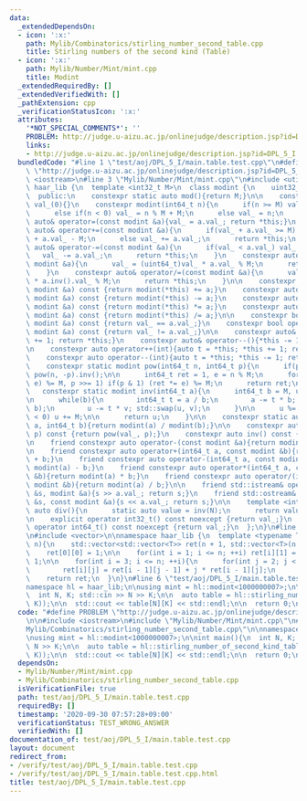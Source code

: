 ```yaml
---
data:
  _extendedDependsOn:
  - icon: ':x:'
    path: Mylib/Combinatorics/stirling_number_second_table.cpp
    title: Stirling numbers of the second kind (Table)
  - icon: ':x:'
    path: Mylib/Number/Mint/mint.cpp
    title: Modint
  _extendedRequiredBy: []
  _extendedVerifiedWith: []
  _pathExtension: cpp
  _verificationStatusIcon: ':x:'
  attributes:
    '*NOT_SPECIAL_COMMENTS*': ''
    PROBLEM: http://judge.u-aizu.ac.jp/onlinejudge/description.jsp?id=DPL_5_I
    links:
    - http://judge.u-aizu.ac.jp/onlinejudge/description.jsp?id=DPL_5_I
  bundledCode: "#line 1 \"test/aoj/DPL_5_I/main.table.test.cpp\"\n#define PROBLEM\
    \ \"http://judge.u-aizu.ac.jp/onlinejudge/description.jsp?id=DPL_5_I\"\n\n#include\
    \ <iostream>\n#line 3 \"Mylib/Number/Mint/mint.cpp\"\n#include <utility>\n\nnamespace\
    \ haar_lib {\n  template <int32_t M>\n  class modint {\n    uint32_t val_;\n\n\
    \  public:\n    constexpr static auto mod(){return M;}\n\n    constexpr modint():\
    \ val_(0){}\n    constexpr modint(int64_t n){\n      if(n >= M) val_ = n % M;\n\
    \      else if(n < 0) val_ = n % M + M;\n      else val_ = n;\n    }\n\n    constexpr\
    \ auto& operator=(const modint &a){val_ = a.val_; return *this;}\n    constexpr\
    \ auto& operator+=(const modint &a){\n      if(val_ + a.val_ >= M) val_ = (uint64_t)val_\
    \ + a.val_ - M;\n      else val_ += a.val_;\n      return *this;\n    }\n    constexpr\
    \ auto& operator-=(const modint &a){\n      if(val_ < a.val_) val_ += M;\n   \
    \   val_ -= a.val_;\n      return *this;\n    }\n    constexpr auto& operator*=(const\
    \ modint &a){\n      val_ = (uint64_t)val_ * a.val_ % M;\n      return *this;\n\
    \    }\n    constexpr auto& operator/=(const modint &a){\n      val_ = (uint64_t)val_\
    \ * a.inv().val_ % M;\n      return *this;\n    }\n\n    constexpr auto operator+(const\
    \ modint &a) const {return modint(*this) += a;}\n    constexpr auto operator-(const\
    \ modint &a) const {return modint(*this) -= a;}\n    constexpr auto operator*(const\
    \ modint &a) const {return modint(*this) *= a;}\n    constexpr auto operator/(const\
    \ modint &a) const {return modint(*this) /= a;}\n\n    constexpr bool operator==(const\
    \ modint &a) const {return val_ == a.val_;}\n    constexpr bool operator!=(const\
    \ modint &a) const {return val_ != a.val_;}\n\n    constexpr auto& operator++(){*this\
    \ += 1; return *this;}\n    constexpr auto& operator--(){*this -= 1; return *this;}\n\
    \n    constexpr auto operator++(int){auto t = *this; *this += 1; return t;}\n\
    \    constexpr auto operator--(int){auto t = *this; *this -= 1; return t;}\n\n\
    \    constexpr static modint pow(int64_t n, int64_t p){\n      if(p < 0) return\
    \ pow(n, -p).inv();\n\n      int64_t ret = 1, e = n % M;\n      for(; p; (e *=\
    \ e) %= M, p >>= 1) if(p & 1) (ret *= e) %= M;\n      return ret;\n    }\n\n \
    \   constexpr static modint inv(int64_t a){\n      int64_t b = M, u = 1, v = 0;\n\
    \n      while(b){\n        int64_t t = a / b;\n        a -= t * b; std::swap(a,\
    \ b);\n        u -= t * v; std::swap(u, v);\n      }\n\n      u %= M;\n      if(u\
    \ < 0) u += M;\n\n      return u;\n    }\n\n    constexpr static auto frac(int64_t\
    \ a, int64_t b){return modint(a) / modint(b);}\n\n    constexpr auto pow(int64_t\
    \ p) const {return pow(val_, p);}\n    constexpr auto inv() const {return inv(val_);}\n\
    \n    friend constexpr auto operator-(const modint &a){return modint(M - a.val_);}\n\
    \n    friend constexpr auto operator+(int64_t a, const modint &b){return modint(a)\
    \ + b;}\n    friend constexpr auto operator-(int64_t a, const modint &b){return\
    \ modint(a) - b;}\n    friend constexpr auto operator*(int64_t a, const modint\
    \ &b){return modint(a) * b;}\n    friend constexpr auto operator/(int64_t a, const\
    \ modint &b){return modint(a) / b;}\n\n    friend std::istream& operator>>(std::istream\
    \ &s, modint &a){s >> a.val_; return s;}\n    friend std::ostream& operator<<(std::ostream\
    \ &s, const modint &a){s << a.val_; return s;}\n\n    template <int N>\n    static\
    \ auto div(){\n      static auto value = inv(N);\n      return value;\n    }\n\
    \n    explicit operator int32_t() const noexcept {return val_;}\n    explicit\
    \ operator int64_t() const noexcept {return val_;}\n  };\n}\n#line 2 \"Mylib/Combinatorics/stirling_number_second_table.cpp\"\
    \n#include <vector>\n\nnamespace haar_lib {\n  template <typename T>\n  auto stirling_number_of_second_kind_table(int\
    \ n){\n    std::vector<std::vector<T>> ret(n + 1, std::vector<T>(n + 1));\n\n\
    \    ret[0][0] = 1;\n\n    for(int i = 1; i <= n; ++i) ret[i][1] = ret[i][i] =\
    \ 1;\n\n    for(int i = 3; i <= n; ++i){\n      for(int j = 2; j < i; ++j){\n\
    \        ret[i][j] = ret[i - 1][j - 1] + j * ret[i - 1][j];\n      }\n    }\n\n\
    \    return ret;\n  }\n}\n#line 6 \"test/aoj/DPL_5_I/main.table.test.cpp\"\n\n\
    namespace hl = haar_lib;\n\nusing mint = hl::modint<1000000007>;\n\nint main(){\n\
    \  int N, K; std::cin >> N >> K;\n\n  auto table = hl::stirling_number_of_second_kind_table<mint>(std::max(N,\
    \ K));\n\n  std::cout << table[N][K] << std::endl;\n\n  return 0;\n}\n"
  code: "#define PROBLEM \"http://judge.u-aizu.ac.jp/onlinejudge/description.jsp?id=DPL_5_I\"\
    \n\n#include <iostream>\n#include \"Mylib/Number/Mint/mint.cpp\"\n#include \"\
    Mylib/Combinatorics/stirling_number_second_table.cpp\"\n\nnamespace hl = haar_lib;\n\
    \nusing mint = hl::modint<1000000007>;\n\nint main(){\n  int N, K; std::cin >>\
    \ N >> K;\n\n  auto table = hl::stirling_number_of_second_kind_table<mint>(std::max(N,\
    \ K));\n\n  std::cout << table[N][K] << std::endl;\n\n  return 0;\n}\n"
  dependsOn:
  - Mylib/Number/Mint/mint.cpp
  - Mylib/Combinatorics/stirling_number_second_table.cpp
  isVerificationFile: true
  path: test/aoj/DPL_5_I/main.table.test.cpp
  requiredBy: []
  timestamp: '2020-09-30 07:57:28+09:00'
  verificationStatus: TEST_WRONG_ANSWER
  verifiedWith: []
documentation_of: test/aoj/DPL_5_I/main.table.test.cpp
layout: document
redirect_from:
- /verify/test/aoj/DPL_5_I/main.table.test.cpp
- /verify/test/aoj/DPL_5_I/main.table.test.cpp.html
title: test/aoj/DPL_5_I/main.table.test.cpp
---
```


